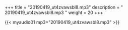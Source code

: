 +++
title = "20190419_ut4zvawsbl8.mp3"
description = " 20190419_ut4zvawsbl8.mp3 "
weight = 20
+++

{{< myaudio01 mp3="20190419_ut4zvawsbl8.mp3" >}}

